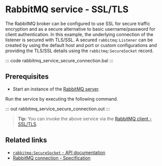 # RabbitMQ service - SSL/TLS

The RabbitMQ broker can be configured to use SSL for secure traffic encryption and as a secure alternative to basic username/password for client authentication. In this example, the underlying connection of the listener is secured with TLS/SSL. A secured `rabbitmq:Listener` can be created by using the default host and port or custom configurations and providing the TLS/SSL details using the `rabbitmq:SecureSocket` record.

::: code rabbitmq_service_secure_connection.bal :::

## Prerequisites
- Start an instance of the [RabbitMQ server](https://www.rabbitmq.com/download.html).

Run the service by executing the following command.

::: out rabbitmq_service_secure_connection.out :::

>**Tip:** You can invoke the above service via the [RabbitMQ client - SSL/TLS](/learn/by-example/rabbitmq-client-secure-connection/).

## Related links
- [`rabbitmq:SecureSocket` - API documentation](https://lib.ballerina.io/ballerinax/rabbitmq/latest/records/SecureSocket)
- [RabbitMQ connection - Specification](https://github.com/ballerina-platform/module-ballerinax-rabbitmq/blob/master/docs/spec/spec.md#2-connection)
